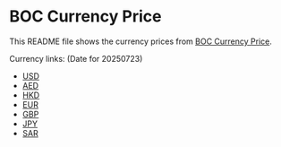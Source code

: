 # BOC Currency Price

This README file shows the currency prices from [BOC Currency Price](https://www.boc.cn/sourcedb/whpj/).

Currency links: (Date for 20250723)

- [USD](https://bocurrencyprice.techina.science/BOC_CURRENCY_PRICE/USD/20250723.json)
- [AED](https://bocurrencyprice.techina.science/BOC_CURRENCY_PRICE/AED/20250723.json)
- [HKD](https://bocurrencyprice.techina.science/BOC_CURRENCY_PRICE/HKD/20250723.json)
- [EUR](https://bocurrencyprice.techina.science/BOC_CURRENCY_PRICE/EUR/20250723.json)
- [GBP](https://bocurrencyprice.techina.science/BOC_CURRENCY_PRICE/GBP/20250723.json)
- [JPY](https://bocurrencyprice.techina.science/BOC_CURRENCY_PRICE/JPY/20250723.json)
- [SAR](https://bocurrencyprice.techina.science/BOC_CURRENCY_PRICE/SAR/20250723.json)
